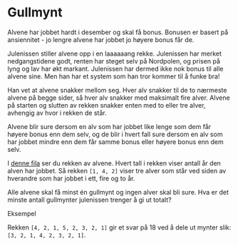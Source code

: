 # Gullmynt

Alvene har jobbet hardt i desember og skal få bonus. Bonusen er basert på ansiennitet - jo lengre alvene har jobbet jo høyere bonus får de.

Julenissen stiller alvene opp i en laaaaaang rekke. Julenissen har merket nedgangstidene godt, renten har steget selv på Nordpolen, og prisen på lyng og lav har økt markant. Julenissen har dermed ikke nok bonus til alle alvene sine. Men han har et system som han tror kommer til å funke bra!

Han vet at alvene snakker mellom seg. Hver alv snakker til de to nærmeste alvene på begge sider, så hver alv snakker med maksimalt fire alver. Alvene på starten og slutten av rekken snakker enten med to eller tre alver, avhengig av hvor i rekken de står.

Alvene blir sure dersom en alv som har jobbet like lenge som dem får høyere bonus enn dem selv, og de blir i hvert fall sure dersom en alv som har jobbet mindre enn dem får samme bonus eller høyere bonus enn dem selv.

I [denne fila](src/rekke.txt) ser du rekken av alvene. Hvert tall i rekken viser antall år den alven har jobbet. Så rekken `[1, 4, 2]` viser tre alver som står ved siden av hverandre som har jobbet i ett, fire og to år.

Alle alvene skal få minst én gullmynt og ingen alver skal bli sure. Hva er det minste antall gullmynter julenissen trenger å gi ut totalt?

Eksempel

Rekken  `[4, 2, 1, 5, 2, 3, 2, 1]` gir et svar på 18 ved å dele ut mynter slik: `[3, 2, 1, 4, 2, 3, 2, 1]`.
